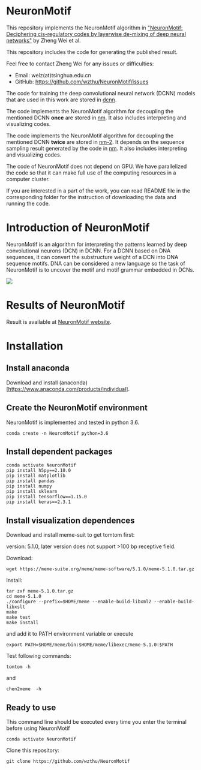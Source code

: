 # NeuronMotif

This repository implements the NeuronMotif algorithm in ["NeuronMotif: Deciphering cis-regulatory codes by layerwise de-mixing of deep neural networks"](https://www.biorxiv.org/content/10.1101/2021.02.10.430606v1) by Zheng Wei et al.

This repository includes the code for generating the published result.

Feel free to contact Zheng Wei for any issues or difficulties:
+ Email: weiz(at)tsinghua.edu.cn
+ GitHub: https://github.com/wzthu/NeuronMotif/issues

The code for training the deep convolutional neural network (DCNN) models that are used in this work are stored in [dcnn](https://github.com/wzthu/NeuronMotif/tree/master/dcnn).

The code implements the NeuronMotif algorithm for decoupling the mentioned DCNN **once** are stored in [nm](https://github.com/wzthu/NeuronMotif/tree/master/nm). It also includes interpreting and visualizing codes.

The code implements the NeuronMotif algorithm for decoupling the mentioned DCNN **twice** are stored in [nm-2](https://github.com/wzthu/NeuronMotif/tree/master/nm-2). It depends on the sequence sampling result  generated by the code in [nm](https://github.com/wzthu/NeuronMotif/tree/master/nm). It also includes interpreting and visualizing codes. 

The code of NeuronMotif does not depend on GPU. We have parallelized the code so that it can make full use of the computing resources in a computer cluster.

If you are interested in a part of the work, you can read README file in the corresponding folder for the instruction of downloading the data and running the code.

# Introduction of NeuronMotif

NeuronMotif is an algorithm for interpreting the patterns learned by deep convolutional neurons (DCN) in DCNN. For a DCNN based on DNA sequences, it can convert the substructure weight of a DCN into DNA sequence motifs. DNA can be considered a new language so the task of NeuronMotif is to uncover the motif and motif grammar embedded in DCNs.

![](https://github.com/wzthu/NeuronMotif/blob/master/Goal.jpg)

# Results of NeuronMotif

Result is available at [NeuronMotif website](https://wzthu.github.io/NeuronMotif/).


# Installation

## Install anaconda

Download and install (anaconda)[https://www.anaconda.com/products/individual].

## Create the  NeuronMotif environment

NeuronMotif is implemented and tested in python 3.6.

```
conda create -n NeuronMotif python=3.6
```

## Install dependent packages

```
conda activate NeuronMotif
pip install h5py==2.10.0
pip install matplotlib
pip install pandas
pip install numpy
pip install sklearn
pip install tensorflow==1.15.0
pip install keras==2.3.1

```


## Install visualization dependences

Download and install meme-suit to get tomtom first:

version: 5.1.0, later version does not support >100 bp receptive field.

Download:

```
wget https://meme-suite.org/meme/meme-software/5.1.0/meme-5.1.0.tar.gz

```

Install:
```
tar zxf meme-5.1.0.tar.gz
cd meme-5.1.0
./configure --prefix=$HOME/meme --enable-build-libxml2 --enable-build-libxslt
make
make test
make install
```

and add it to PATH environment variable or execute

```
export PATH=$HOME/meme/bin:$HOME/meme/libexec/meme-5.1.0:$PATH
```

Test following commands:

```
tomtom -h
```
and

```
chen2meme  -h
```


## Ready to use

This command line should be executed every time you enter the terminal before using NeuronMotif

```
conda activate NeuronMotif
```

Clone this repository:

```
git clone https://github.com/wzthu/NeuronMotif
```
